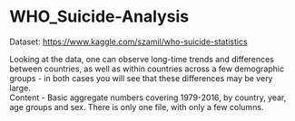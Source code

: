 # WHO_Suicide-Analysis
Dataset: https://www.kaggle.com/szamil/who-suicide-statistics

Looking at the data, one can observe long-time trends and differences between countries, as well as within countries across a few demographic groups - in both cases you will see that these differences may be very large.  
Content - Basic aggregate numbers covering 1979-2016, by country, year, age groups and sex. There is only one file, with only a few columns.  


